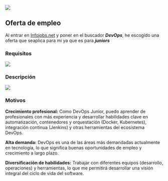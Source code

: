 ![](https://raw.githubusercontent.com/josemanuellamprea/Devops/refs/heads/main/Imagenes/5.jpg)

## Oferta de empleo
 Al entrar en [Infojobs.net](https://www.infojobs.net/) y poner en el buscador ***DevOps***, he escogido una oferta que seaplica para mi ya que es para ***juniors***

### Requisitos

![](https://raw.githubusercontent.com/josemanuellamprea/Devops/refs/heads/main/Imagenes/6.png)

### Descripción

![](https://raw.githubusercontent.com/josemanuellamprea/Devops/refs/heads/main/Imagenes/7.png)

### Motivos 

**Crecimiento profesional:** Como DevOps Junior, puedo aprender de profesionales con más experiencia y desarrollar habilidades clave en automatización, contenedores y orquestación (Docker, Kubernetes), integración continua (Jenkins) y otras herramientas del ecosistema DevOps.

**Alta demanda:** DevOps es una de las áreas más demandadas actualmente en tecnología, lo que significa buenas oportunidades de empleo y crecimiento a largo plazo.

**Diversificación de habilidades:** Trabajar con diferentes equipos (desarrollo, operaciones) y herramientas, lo que me permitirá desarrollar una visión integral del ciclo de vida del software.
